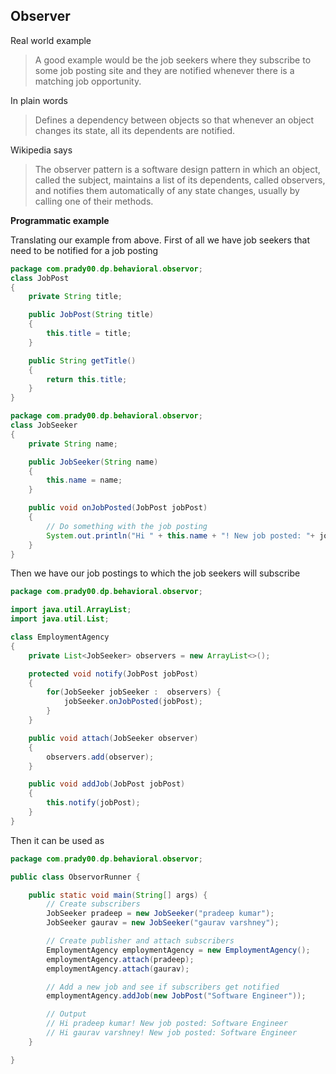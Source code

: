 Observer
--------
Real world example
> A good example would be the job seekers where they subscribe to some job posting site and they are notified whenever there is a matching job opportunity.   

In plain words
> Defines a dependency between objects so that whenever an object changes its state, all its dependents are notified.

Wikipedia says
> The observer pattern is a software design pattern in which an object, called the subject, maintains a list of its dependents, called observers, and notifies them automatically of any state changes, usually by calling one of their methods.

**Programmatic example**

Translating our example from above. First of all we have job seekers that need to be notified for a job posting
```java
package com.prady00.dp.behavioral.observor;
class JobPost
{
    private String title;

    public JobPost(String title)
    {
        this.title = title;
    }

    public String getTitle()
    {
        return this.title;
    }
}
```

```java
package com.prady00.dp.behavioral.observor;
class JobSeeker
{
    private String name;

    public JobSeeker(String name)
    {
        this.name = name;
    }

    public void onJobPosted(JobPost jobPost)
    {
        // Do something with the job posting
    	System.out.println("Hi " + this.name + "! New job posted: "+ jobPost.getTitle());
    }
}
```
Then we have our job postings to which the job seekers will subscribe
```java 
package com.prady00.dp.behavioral.observor;

import java.util.ArrayList;
import java.util.List;

class EmploymentAgency
{
    private List<JobSeeker> observers = new ArrayList<>();

    protected void notify(JobPost jobPost)
    {
        for(JobSeeker jobSeeker :  observers) {
            jobSeeker.onJobPosted(jobPost);
        }
    }

    public void attach(JobSeeker observer)
    {
        observers.add(observer);
    }

    public void addJob(JobPost jobPost)
    {
        this.notify(jobPost);
    }
}
```
Then it can be used as
```java
package com.prady00.dp.behavioral.observor;

public class ObservorRunner {

	public static void main(String[] args) {
		// Create subscribers
		JobSeeker pradeep = new JobSeeker("pradeep kumar");
		JobSeeker gaurav = new JobSeeker("gaurav varshney");

		// Create publisher and attach subscribers
		EmploymentAgency employmentAgency = new EmploymentAgency();
		employmentAgency.attach(pradeep);
		employmentAgency.attach(gaurav);

		// Add a new job and see if subscribers get notified
		employmentAgency.addJob(new JobPost("Software Engineer"));

		// Output
		// Hi pradeep kumar! New job posted: Software Engineer
		// Hi gaurav varshney! New job posted: Software Engineer
	}

}

```